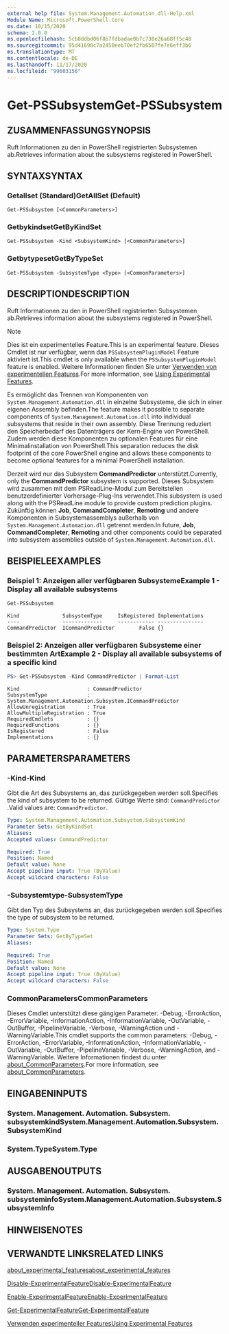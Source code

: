 ```yaml
---
external help file: System.Management.Automation.dll-Help.xml
Module Name: Microsoft.PowerShell.Core
ms.date: 10/15/2020
schema: 2.0.0
ms.openlocfilehash: 5cb8ddbd06f8b7fdbadae0b7c738e26a68ff5c48
ms.sourcegitcommit: 95d41698c7a2450eeb70ef2fb6507fe7e6eff3b6
ms.translationtype: MT
ms.contentlocale: de-DE
ms.lasthandoff: 11/17/2020
ms.locfileid: "99603156"
---
```

# <span data-ttu-id="4992f-101">Get-PSSubsystem</span><span class="sxs-lookup"><span data-stu-id="4992f-101">Get-PSSubsystem</span></span>

## <span data-ttu-id="4992f-102">ZUSAMMENFASSUNG</span><span class="sxs-lookup"><span data-stu-id="4992f-102">SYNOPSIS</span></span>
<span data-ttu-id="4992f-103">Ruft Informationen zu den in PowerShell registrierten Subsystemen ab.</span><span class="sxs-lookup"><span data-stu-id="4992f-103">Retrieves information about the subsystems registered in PowerShell.</span></span>

## <span data-ttu-id="4992f-104">SYNTAX</span><span class="sxs-lookup"><span data-stu-id="4992f-104">SYNTAX</span></span>

### <span data-ttu-id="4992f-105">Getallset (Standard)</span><span class="sxs-lookup"><span data-stu-id="4992f-105">GetAllSet (Default)</span></span>

```
Get-PSSubsystem [<CommonParameters>]
```

### <span data-ttu-id="4992f-106">Getbykindset</span><span class="sxs-lookup"><span data-stu-id="4992f-106">GetByKindSet</span></span>

```
Get-PSSubsystem -Kind <SubsystemKind> [<CommonParameters>]
```

### <span data-ttu-id="4992f-107">Getbytypeset</span><span class="sxs-lookup"><span data-stu-id="4992f-107">GetByTypeSet</span></span>

```
Get-PSSubsystem -SubsystemType <Type> [<CommonParameters>]
```

## <span data-ttu-id="4992f-108">DESCRIPTION</span><span class="sxs-lookup"><span data-stu-id="4992f-108">DESCRIPTION</span></span>

<span data-ttu-id="4992f-109">Ruft Informationen zu den in PowerShell registrierten Subsystemen ab.</span><span class="sxs-lookup"><span data-stu-id="4992f-109">Retrieves information about the subsystems registered in PowerShell.</span></span>

> [!NOTE]
> <span data-ttu-id="4992f-110">Dies ist ein experimentelles Feature.</span><span class="sxs-lookup"><span data-stu-id="4992f-110">This is an experimental feature.</span></span> <span data-ttu-id="4992f-111">Dieses Cmdlet ist nur verfügbar, wenn das `PSSubsystemPluginModel` Feature aktiviert ist.</span><span class="sxs-lookup"><span data-stu-id="4992f-111">This cmdlet is only available when the `PSSubsystemPluginModel` feature is enabled.</span></span> <span data-ttu-id="4992f-112">Weitere Informationen finden Sie unter [Verwenden von experimentellen Features](/powershell/scripting/learn/experimental-features).</span><span class="sxs-lookup"><span data-stu-id="4992f-112">For more information, see [Using Experimental Features](/powershell/scripting/learn/experimental-features).</span></span>

<span data-ttu-id="4992f-113">Es ermöglicht das Trennen von Komponenten von `System.Management.Automation.dll` in einzelne Subsysteme, die sich in einer eigenen Assembly befinden.</span><span class="sxs-lookup"><span data-stu-id="4992f-113">The feature makes it possible to separate components of `System.Management.Automation.dll` into individual subsystems that reside in their own assembly.</span></span> <span data-ttu-id="4992f-114">Diese Trennung reduziert den Speicherbedarf des Datenträgers der Kern-Engine von PowerShell. Zudem werden diese Komponenten zu optionalen Features für eine Minimalinstallation von PowerShell.</span><span class="sxs-lookup"><span data-stu-id="4992f-114">This separation reduces the disk footprint of the core PowerShell engine and allows these components to become optional features for a minimal PowerShell installation.</span></span>

<span data-ttu-id="4992f-115">Derzeit wird nur das Subsystem **CommandPredictor** unterstützt.</span><span class="sxs-lookup"><span data-stu-id="4992f-115">Currently, only the **CommandPredictor** subsystem is supported.</span></span> <span data-ttu-id="4992f-116">Dieses Subsystem wird zusammen mit dem PSReadLine-Modul zum Bereitstellen benutzerdefinierter Vorhersage-Plug-Ins verwendet.</span><span class="sxs-lookup"><span data-stu-id="4992f-116">This subsystem is used along with the PSReadLine module to provide custom prediction plugins.</span></span> <span data-ttu-id="4992f-117">Zukünftig können **Job**, **CommandCompleter**, **Remoting** und andere Komponenten in Subsystemassemblys außerhalb von `System.Management.Automation.dll` getrennt werden.</span><span class="sxs-lookup"><span data-stu-id="4992f-117">In future, **Job**, **CommandCompleter**, **Remoting** and other components could be separated into subsystem assemblies outside of `System.Management.Automation.dll`.</span></span>

## <span data-ttu-id="4992f-118">BEISPIELE</span><span class="sxs-lookup"><span data-stu-id="4992f-118">EXAMPLES</span></span>

### <span data-ttu-id="4992f-119">Beispiel 1: Anzeigen aller verfügbaren Subsysteme</span><span class="sxs-lookup"><span data-stu-id="4992f-119">Example 1 - Display all available subsystems</span></span>

```powershell
Get-PSSubsystem
```

```Output
Kind              SubsystemType     IsRegistered Implementations
----              -------------     ------------ ---------------
CommandPredictor  ICommandPredictor        False {}
```

### <span data-ttu-id="4992f-120">Beispiel 2: Anzeigen aller verfügbaren Subsysteme einer bestimmten Art</span><span class="sxs-lookup"><span data-stu-id="4992f-120">Example 2 - Display all available subsystems of a specific kind</span></span>

```powershell
PS> Get-PSSubsystem -Kind CommandPredictor | Format-List
```

```Output
Kind                      : CommandPredictor
SubsystemType             : System.Management.Automation.Subsystem.ICommandPredictor
AllowUnregistration       : True
AllowMultipleRegistration : True
RequiredCmdlets           : {}
RequiredFunctions         : {}
IsRegistered              : False
Implementations           : {}
```

## <span data-ttu-id="4992f-121">PARAMETERS</span><span class="sxs-lookup"><span data-stu-id="4992f-121">PARAMETERS</span></span>

### <span data-ttu-id="4992f-122">-Kind</span><span class="sxs-lookup"><span data-stu-id="4992f-122">-Kind</span></span>


<span data-ttu-id="4992f-123">Gibt die Art des Subsystems an, das zurückgegeben werden soll.</span><span class="sxs-lookup"><span data-stu-id="4992f-123">Specifies the kind of subsystem to be returned.</span></span> <span data-ttu-id="4992f-124">Gültige Werte sind: `CommandPredictor` .</span><span class="sxs-lookup"><span data-stu-id="4992f-124">Valid values are: `CommandPredictor`.</span></span>

```yaml
Type: System.Management.Automation.Subsystem.SubsystemKind
Parameter Sets: GetByKindSet
Aliases:
Accepted values: CommandPredictor

Required: True
Position: Named
Default value: None
Accept pipeline input: True (ByValue)
Accept wildcard characters: False
```

### <span data-ttu-id="4992f-125">-Subsystemtype</span><span class="sxs-lookup"><span data-stu-id="4992f-125">-SubsystemType</span></span>

<span data-ttu-id="4992f-126">Gibt den Typ des Subsystems an, das zurückgegeben werden soll.</span><span class="sxs-lookup"><span data-stu-id="4992f-126">Specifies the type of subsystem to be returned.</span></span>

```yaml
Type: System.Type
Parameter Sets: GetByTypeSet
Aliases:

Required: True
Position: Named
Default value: None
Accept pipeline input: True (ByValue)
Accept wildcard characters: False
```

### <span data-ttu-id="4992f-127">CommonParameters</span><span class="sxs-lookup"><span data-stu-id="4992f-127">CommonParameters</span></span>

<span data-ttu-id="4992f-128">Dieses Cmdlet unterstützt diese gängigen Parameter: -Debug, -ErrorAction, -ErrorVariable, -InformationAction, -InformationVariable, -OutVariable, -OutBuffer, -PipelineVariable, -Verbose, -WarningAction und -WarningVariable.</span><span class="sxs-lookup"><span data-stu-id="4992f-128">This cmdlet supports the common parameters: -Debug, -ErrorAction, -ErrorVariable, -InformationAction, -InformationVariable, -OutVariable, -OutBuffer, -PipelineVariable, -Verbose, -WarningAction, and -WarningVariable.</span></span> <span data-ttu-id="4992f-129">Weitere Informationen findest du unter [about_CommonParameters](http://go.microsoft.com/fwlink/?LinkID=113216).</span><span class="sxs-lookup"><span data-stu-id="4992f-129">For more information, see [about_CommonParameters](http://go.microsoft.com/fwlink/?LinkID=113216).</span></span>

## <span data-ttu-id="4992f-130">EINGABEN</span><span class="sxs-lookup"><span data-stu-id="4992f-130">INPUTS</span></span>

### <span data-ttu-id="4992f-131">System. Management. Automation. Subsystem. subsystemkind</span><span class="sxs-lookup"><span data-stu-id="4992f-131">System.Management.Automation.Subsystem.SubsystemKind</span></span>

### <span data-ttu-id="4992f-132">System.Type</span><span class="sxs-lookup"><span data-stu-id="4992f-132">System.Type</span></span>

## <span data-ttu-id="4992f-133">AUSGABEN</span><span class="sxs-lookup"><span data-stu-id="4992f-133">OUTPUTS</span></span>

### <span data-ttu-id="4992f-134">System. Management. Automation. Subsystem. subsysteminfo</span><span class="sxs-lookup"><span data-stu-id="4992f-134">System.Management.Automation.Subsystem.SubsystemInfo</span></span>

## <span data-ttu-id="4992f-135">HINWEISE</span><span class="sxs-lookup"><span data-stu-id="4992f-135">NOTES</span></span>

## <span data-ttu-id="4992f-136">VERWANDTE LINKS</span><span class="sxs-lookup"><span data-stu-id="4992f-136">RELATED LINKS</span></span>

[<span data-ttu-id="4992f-137">about_experimental_features</span><span class="sxs-lookup"><span data-stu-id="4992f-137">about_experimental_features</span></span>](about/about_experimental_features.md)

[<span data-ttu-id="4992f-138">Disable-ExperimentalFeature</span><span class="sxs-lookup"><span data-stu-id="4992f-138">Disable-ExperimentalFeature</span></span>](Disable-ExperimentalFeature.md)

[<span data-ttu-id="4992f-139">Enable-ExperimentalFeature</span><span class="sxs-lookup"><span data-stu-id="4992f-139">Enable-ExperimentalFeature</span></span>](Get-ExperimentalFeature.md)

[<span data-ttu-id="4992f-140">Get-ExperimentalFeature</span><span class="sxs-lookup"><span data-stu-id="4992f-140">Get-ExperimentalFeature</span></span>](Get-ExperimentalFeature.md)

[<span data-ttu-id="4992f-141">Verwenden experimenteller Features</span><span class="sxs-lookup"><span data-stu-id="4992f-141">Using Experimental Features</span></span>](/powershell/scripting/learn/experimental-features)
